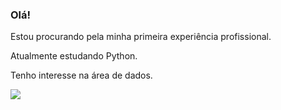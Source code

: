 ### Olá!

Estou procurando pela minha primeira experiência profissional.

Atualmente estudando Python.

Tenho interesse na área de dados.

  <a href="https://www.linkedin.com/in/murillo-meirelles-8a829b201/" target="_blank"><img src="https://img.shields.io/badge/-LinkedIn-%230077B5?style=for-the-badge&logo=linkedin&logoColor=white" target="_blank"></a> 
